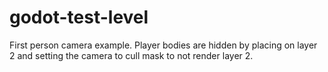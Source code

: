 # godot-test-level
First person camera example. Player bodies are hidden by placing on layer 2 and setting the camera to cull mask to not render layer 2.
